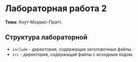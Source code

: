 # Лабораторная работа 2

**Тема:** Кнут-Моррис-Пратт.

## Структура лабораторной

- `include` - директория, содержащая заголовочные файлы.
- `src` - директория, содержащая файлы с исходным кодом.
